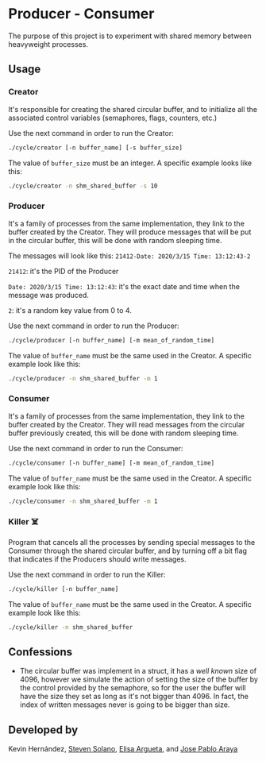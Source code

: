 # Producer - Consumer

The purpose of this project is to experiment with shared memory between heavyweight processes.

## Usage

### Creator
It's responsible for creating the shared circular buffer, and to initialize all the associated control variables (semaphores, flags, counters, etc.)

Use the next command in order to run the Creator:
```bash
./cycle/creator [-n buffer_name] [-s buffer_size]
```
The value of `buffer_size` must be an integer. A specific example looks like this:
```bash
./cycle/creator -n shm_shared_buffer -s 10
```

### Producer
It's a family of processes from the same implementation, they link to the buffer created by the Creator. They will produce messages that will be put in the circular buffer, this will be done with random sleeping time.

The messages will look like this: `21412-Date: 2020/3/15 Time: 13:12:43-2`

`21412`: it's the PID of the Producer

`Date: 2020/3/15 Time: 13:12:43`: it's the exact date and time when the message was produced.

`2`: it's a random key value from 0 to 4. 


Use the next command in order to run the Producer:
```bash
./cycle/producer [-n buffer_name] [-m mean_of_random_time]
```
The value of `buffer_name` must be the same used in the Creator. A specific example look like this:
```bash
./cycle/producer -n shm_shared_buffer -m 1
```

### Consumer
It's a family of processes from the same implementation, they link to the buffer created by the Creator. They will read messages from the circular buffer previously created, this will be done with random sleeping time.

Use the next command in order to run the Consumer:
```bash
./cycle/consumer [-n buffer_name] [-m mean_of_random_time]
```
The value of `buffer_name` must be the same used in the Creator. A specific example look like this:
```bash
./cycle/consumer -n shm_shared_buffer -m 1
```

### Killer ☠️
Program that cancels all the processes by sending special messages to the Consumer through the shared circular buffer, and by turning off a bit flag that indicates if the Producers should write messages.

Use the next command in order to run the Killer:
```bash
./cycle/killer [-n buffer_name]
```
The value of `buffer_name` must be the same used in the Creator. A specific example look like this:
```bash
./cycle/killer -n shm_shared_buffer
```

## Confessions
* The circular buffer was implement in a struct, it has a _well known_ size of 4096, however we simulate the action of setting the size of the buffer by the control provided by the semaphore, so for the user the buffer will have the size they set as long as it's not bigger than 4096. In fact, the index of written messages never is going to be bigger than size. 

## Developed by
Kevin Hernández, [Steven Solano](https://github.com/solanors20), [Elisa Argueta](https://github.com/elisa7143), and [Jose Pablo Araya](https://github.com/arayajosepablo)
